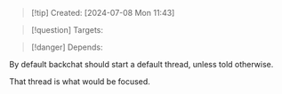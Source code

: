 
>[!tip] Created: [2024-07-08 Mon 11:43]

>[!question] Targets: 

>[!danger] Depends: 

By default backchat should start a default thread, unless told otherwise.

That thread is what would be focused.